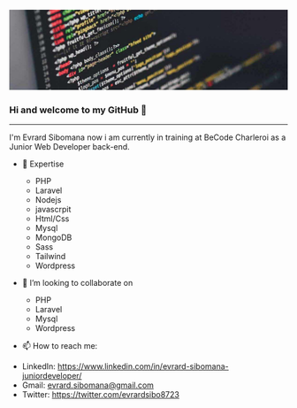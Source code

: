 ![Preview](developpeur-web.jpg)
### Hi and welcome to my GitHub 👋
<hr>

I'm Evrard Sibomana now i am currently in training at BeCode Charleroi as a Junior Web Developer back-end.


- 🔭 Expertise
  * PHP
  * Laravel
  * Nodejs
  * javascrpit
  * Html/Css
  * Mysql
  * MongoDB
  * Sass
  * Tailwind
  * Wordpress
  
- 👯 I’m looking to collaborate on
    * PHP
    * Laravel
    * Mysql
    * Wordpress
    
- 📫 How to reach me:
 * LinkedIn: https://www.linkedin.com/in/evrard-sibomana-juniordeveloper/
 * Gmail: evrard.sibomana@gmail.com
 * Twitter: https://twitter.com/evrardsibo8723



